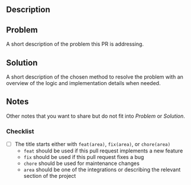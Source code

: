 ## Description

## Problem
A short description of the problem this PR is addressing.

## Solution
A short description of the chosen method to resolve the problem
with an overview of the logic and implementation details when needed.

## Notes
Other notes that you want to share but do not fit into _Problem_ or _Solution_.

### Checklist
- [ ] The title starts either with `feat(area)`, `fix(area)`, or `chore(area)`
  - `feat` should be used if this pull request implements a new feature
  - `fix` should be used if this pull request fixes a bug
  - `chore` should be used for maintenance changes
  - `area` should be one of the integrations or describing the relevant section of the project

